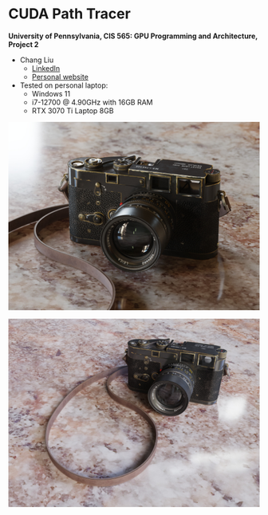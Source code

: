 CUDA Path Tracer
================

**University of Pennsylvania, CIS 565: GPU Programming and Architecture, Project 2**

* Chang Liu
  * [LinkedIn](https://www.linkedin.com/in/chang-liu-0451a6208/)
  * [Personal website](https://hummawhite.github.io/)
* Tested on personal laptop:
  - Windows 11
  - i7-12700 @ 4.90GHz with 16GB RAM
  - RTX 3070 Ti Laptop 8GB

![](./img/photo_realistic.jpg)

![](./img/photo_realistic_2.jpg)
